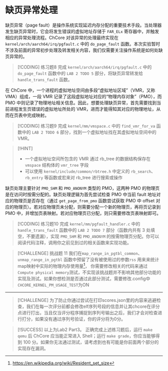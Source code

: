# 缺页异常处理

<!-- toc -->

缺页异常（page fault）是操作系统实现延迟内存分配的重要技术手段。当处理器发生缺页异常时，它会将发生错误的虚拟地址存储于 `FAR_ELx` 寄存器中，并触发相应的异常处理流程。ChCore 对该异常的处理最终实现在 `kernel/arch/aarch64/irq/pgfault.c` 中的 `do_page_fault` 函数。本次实验暂时不涉及前面的异常初步处理及转发相关内容，我们仅需要关注操作系统是如何处缺页异常的。

> [!CODING] 练习题8
> 完成 `kernel/arch/aarch64/irq/pgfault.c` 中的 `do_page_fault` 函数中的 `LAB 2 TODO 5` 部分，将缺页异常转发给 `handle_trans_fault` 函数。

在 ChCore 中，一个进程的虚拟地址空间由多段“虚拟地址区域”（VMR，又称 VMA）组成，一段 VMR 记录了这段虚拟地址对应的“物理内存对象”（PMO），而 PMO 中则记录了物理地址相关信息。因此，想要处理缺页异常，首先需要找到当前进程发生页错误的虚拟地址所处的 VMR，进而才能得知其对应的物理地址，从而在页表中完成映射。

> [!CODING] 练习题9
> 完成 `kernel/mm/vmspace.c` 中的 `find_vmr_for_va` 函数中的 `LAB 2 TODO 6` 部分，找到一个虚拟地址找在其虚拟地址空间中的 VMR。

> [!HINT]
>
> - 一个虚拟地址空间所包含的 VMR 通过 rb_tree 的数据结构保存在 `vmspace` 结构体的 `vmr_tree` 字段
> - 可以使用 `kernel/include/common/rbtree.h` 中定义的 `rb_search`、`rb_entry` 等函数或宏来对 rb_tree 进行搜索或操作

缺页处理主要针对 `PMO_SHM` 和 `PMO_ANONYM` 类型的 PMO，这两种 PMO 的物理页是在访问时按需分配的。缺页处理逻辑为首先尝试检查 PMO 中当前 fault 地址对应的物理页是否存在（通过 `get_page_from_pmo` 函数尝试获取 PMO 中 offset 对应的物理页）。若对应物理页未分配，则需要分配一个新的物理页，再将页记录到 PMO 中，并增加页表映射。若对应物理页已分配，则只需要修改页表映射即可。

> [!CODING] 练习题10
> 完成 `kernel/mm/pgfault_handler.c` 中的 `handle_trans_fault` 函数中的 `LAB 2 TODO 7` 部分（函数内共有 3 处填空，不要遗漏），实现 `PMO_SHM` 和 `PMO_ANONYM` 的按需物理页分配。你可以阅读代码注释，调用你之前见到过的相关函数来实现功能。

> [!CHALLENGE] 挑战题 11
> 我们在`map_range_in_pgtbl_common`、`unmap_range_in_pgtbl` 函数中预留了没有被使用过的参数`rss` 用来来统计map映射中实际的物理内存使用量[^rss]，
> 你需要修改相关的代码来通过`Compute physical memory`测试，不实现该挑战题并不影响其他部分功能的实现及测试。如果你想检测是否通过此部分测试，需要修改.config中`CHCORE_KERNEL_PM_USAGE_TEST`为ON

---

> [!CHALLENGE]
> 为了防止你通过尝试在打印scores.json里的内容来逃避检查，我们在每一次评分前都会修改elf序列号段的信息并让其chcore在评分点进行打出，当且仅当评分程序捕捉到序列号输出之后，我们才会对检查进行打分，如果没有通过序列号验证，你的评分将为0分。

> [!SUCCESS]
> 以上为Lab2 Part3。
> 正确完成上述练习题后，运行 `make qemu` 后 ChCore 应当能正常进入 Shell；运行 `make grade`，你应当能够得到 100 分。如果你无法通过测试，请考虑到也有可能是你前面两个部分的实现存在漏洞。

[^rss]: <https://en.wikipedia.org/wiki/Resident_set_size>
